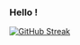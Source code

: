 ### Hello !

[![GitHub Streak](https://github-readme-streak-stats.herokuapp.com?user=ShahAlammm&theme=radical&hide_border=true)](https://git.io/streak-stats)

<!--
**ShahAlammm/ShahAlammm** is a ✨ _special_ ✨ repository because its `README.md` (this file) appears on your GitHub profile.

Here are some ideas to get you started:

- 🔭 I’m currently working on ...
- 🌱 I’m currently learning ...
- 👯 I’m looking to collaborate on ...
- 🤔 I’m looking for help with ...
- 💬 Ask me about ...
- 📫 How to reach me: ...
- 😄 Pronouns: ...
- ⚡ Fun fact: ...
-->

